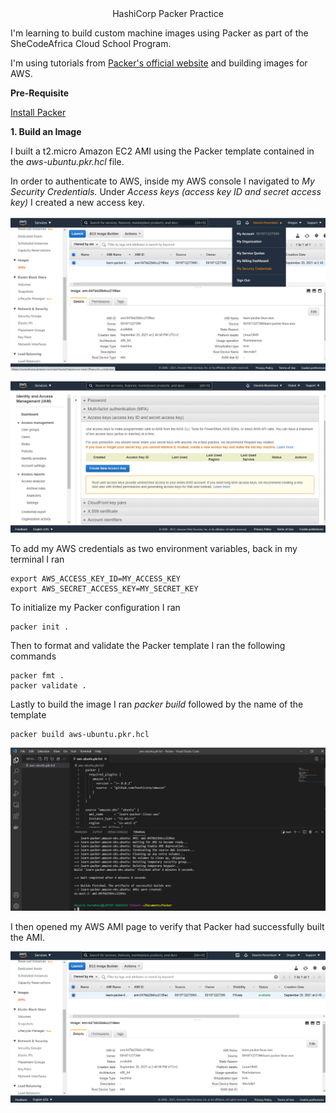 <div align="center">HashiCorp Packer Practice</div>

I'm learning to build custom machine images using Packer as part of the SheCodeAfrica Cloud School Program.

I'm using tutorials from [Packer's official website](https://learn.hashicorp.com/collections/packer/aws-get-started) and building images for AWS.

**Pre-Requisite**

[Install Packer](https://www.packer.io/downloads)

**1. Build an Image**

I built a t2.micro Amazon EC2 AMI using the Packer template contained in the _aws-ubuntu.pkr.hcl_ file.

In order to authenticate to AWS, inside my AWS console I navigated to _My Security Credentials._ Under _Access keys (access key ID and secret access key)_ I created a new access key.

![](/images/securityCredentials.png)

![](/images/accessKey.png)

To add my AWS credentials as two environment variables, back in my terminal I ran

```
export AWS_ACCESS_KEY_ID=MY_ACCESS_KEY
export AWS_SECRET_ACCESS_KEY=MY_SECRET_KEY
```

To initialize my Packer configuration I ran

```
packer init .
```

Then to format and validate the Packer template I ran the following commands

```
packer fmt .
packer validate .
```

Lastly to build the image I ran _packer build_ followed by the name of the template

```
packer build aws-ubuntu.pkr.hcl
```

![](/images/packerBuild.png)

I then opened my AWS AMI page to verify that Packer had successfully built the AMI.

![](/images/AMI1.png)
